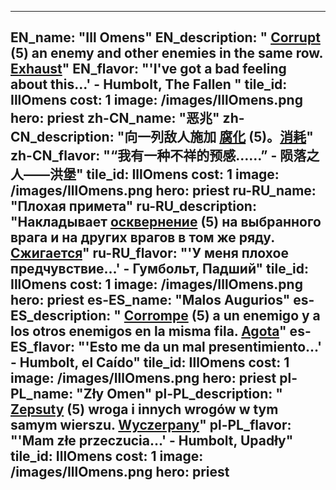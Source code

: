 ---

EN_name: "Ill Omens"
EN_description: " <u>Corrupt</u> (5) an enemy and other enemies in the same row. <u>Exhaust</u>"
EN_flavor: "'I've got a bad feeling about this...' - Humbolt, The Fallen "
tile_id: IllOmens
cost: 1
image: /images/IllOmens.png
hero: priest
zh-CN_name: "恶兆"
zh-CN_description: "向一列敌人施加 <u>腐化</u> (5)。<u>消耗</u>"
zh-CN_flavor: "“我有一种不祥的预感……” - 陨落之人——洪堡"
tile_id: IllOmens
cost: 1
image: /images/IllOmens.png
hero: priest
ru-RU_name: "Плохая примета"
ru-RU_description: "Накладывает  <u>осквернение</u> (5) на выбранного врага и на других врагов в том же ряду. <u>Сжигается</u>"
ru-RU_flavor: "'У меня плохое предчувствие...' - Гумбольт, Падший"
tile_id: IllOmens
cost: 1
image: /images/IllOmens.png
hero: priest
es-ES_name: "Malos Augurios"
es-ES_description: " <u>Corrompe</u> (5) a un enemigo y a los otros enemigos en la misma fila. <u>Agota</u>"
es-ES_flavor: "'Esto me da un mal presentimiento...' - Humbolt, el Caído"
tile_id: IllOmens
cost: 1
image: /images/IllOmens.png
hero: priest
pl-PL_name: "Zły Omen"
pl-PL_description: " <u>Zepsuty</u> (5) wroga i innych wrogów w tym samym wierszu. <u>Wyczerpany</u>"
pl-PL_flavor: "'Mam złe przeczucia...' - Humbolt, Upadły"
tile_id: IllOmens
cost: 1
image: /images/IllOmens.png
hero: priest
---